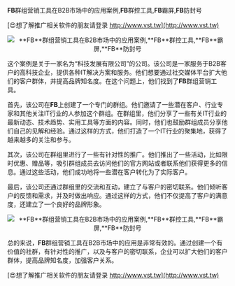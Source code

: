 **FB**群组营销工具在B2B市场中的应用案例,**FB**群控工具,**FB**霸屏,**FB**防封号

[😍想了解推广相关软件的朋友请登录 http://www.vst.tw](http://www.vst.tw)

 <center><img src="https://vst.tw/MP4/tuiguang/png/7.png" alt="**FB**群组营销工具在B2B市场中的应用案例,**FB**群控工具,**FB**霸屏,**FB**防封号"></center>

这个案例是关于一家名为“科技发展有限公司”的公司。该公司是一家服务于B2B客户的高科技企业，提供各种IT解决方案和服务。他们想要通过社交媒体平台扩大他们的客户群体，并提高品牌知名度。在这个问题上，他们找到了**FB**群组营销工具。

首先，该公司在**FB**上创建了一个专门的群组。他们邀请了一些潜在客户、行业专家和其他关注IT行业的人参加这个群组。在群组里，他们分享了一些有关IT行业的最新动态、技术趋势、实用工具等方面的内容。同时，他们也鼓励群组成员分享他们自己的见解和经验。通过这样的方式，他们打造了一个IT行业的聚集地，获得了越来越多的关注和参与。

其次，该公司在群组里进行了一些有针对性的推广。他们推出了一些活动，比如限时优惠、赠品等，吸引群组成员去访问他们的官方网站或者联系他们获得更多的信息。通过这些活动，他们成功地将一些潜在客户转化为了实际客户。

最后，该公司还通过群组里的交流和互动，建立了与客户的密切联系。他们倾听客户的反馈和需求，并及时做出响应。通过这样的方式，他们不仅提高了客户的满意度，还建立了一个良好的品牌形象。

 <center><img src="https://vst.tw/MP4/tuiguang/png/2.png" alt="**FB**群组营销工具在B2B市场中的应用案例,**FB**群控工具,**FB**霸屏,**FB**防封号"></center>

总的来说，**FB**群组营销工具在B2B市场中的应用是非常有效的。通过创建一个有价值的社群，有针对性的推广，以及与客户的密切联系，企业可以扩大他们的客户群体，提高品牌知名度，加强客户关系。

[😍想了解推广相关软件的朋友请登录 http://www.vst.tw](http://www.vst.tw)



